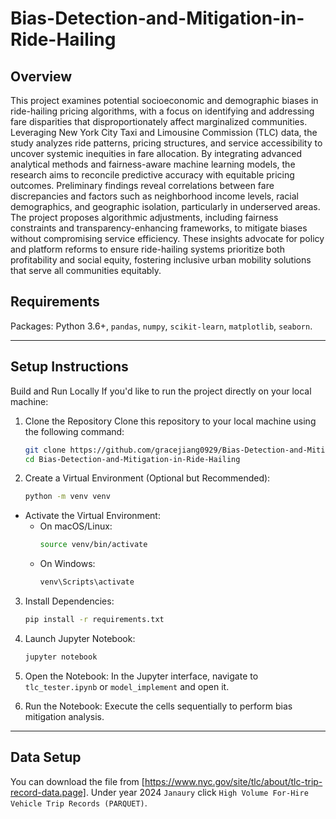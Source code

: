 # Bias-Detection-and-Mitigation-in-Ride-Hailing

## Overview
This project examines potential socioeconomic and demographic biases in ride-hailing pricing algorithms, with a focus on identifying and addressing fare disparities that disproportionately affect marginalized communities. Leveraging New York City Taxi and Limousine Commission (TLC) data, the study analyzes ride patterns, pricing structures, and service accessibility to uncover systemic inequities in fare allocation. By integrating advanced analytical methods and fairness-aware machine learning models, the research aims to reconcile predictive accuracy with equitable pricing outcomes. Preliminary findings reveal correlations between fare discrepancies and factors such as neighborhood income levels, racial demographics, and geographic isolation, particularly in underserved areas. The project proposes algorithmic adjustments, including fairness constraints and transparency-enhancing frameworks, to mitigate biases without compromising service efficiency. These insights advocate for policy and platform reforms to ensure ride-hailing systems prioritize both profitability and social equity, fostering inclusive urban mobility solutions that serve all communities equitably.

## Requirements
Packages: Python 3.6+, `pandas`, `numpy`, `scikit-learn`, `matplotlib`, `seaborn`. 

---
## Setup Instructions
Build and Run Locally
If you'd like to run the project directly on your local machine:

1. Clone the Repository
   Clone this repository to your local machine using the following command: 
   
   ```bash
   git clone https://github.com/gracejiang0929/Bias-Detection-and-Mitigation-in-Ride-Hailing.git
   cd Bias-Detection-and-Mitigation-in-Ride-Hailing

2. Create a Virtual Environment (Optional but Recommended):
   ```bash
   python -m venv venv
   
- Activate the Virtual Environment:
   - On macOS/Linux:
     ```bash
     source venv/bin/activate

   - On Windows:
     ```bash
     venv\Scripts\activate

3. Install Dependencies:
   ```bash
   pip install -r requirements.txt

4. Launch Jupyter Notebook:
   ```bash
   jupyter notebook

5. Open the Notebook:
   In the Jupyter interface, navigate to `tlc_tester.ipynb` or `model_implement` and open it.

6. Run the Notebook:
   Execute the cells sequentially to perform bias mitigation analysis.

---

## Data Setup

You can download the file from [https://www.nyc.gov/site/tlc/about/tlc-trip-record-data.page]. Under year 2024 `Janaury` click `High Volume For-Hire Vehicle Trip Records (PARQUET)`. 
